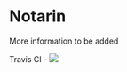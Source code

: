 # Notarin
More information to be added

Travis CI - 
<img src="https://travis-ci.com/bartoszgajda55/notarin.svg?token=48wa5QGJNiSqZAqPjYmJ&branch=master">
